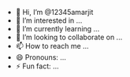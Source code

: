 - 👋 Hi, I’m @12345amarjit
- 👀 I’m interested in ...
- 🌱 I’m currently learning ...
- 💞️ I’m looking to collaborate on ...
- 📫 How to reach me ...
- 😄 Pronouns: ...
- ⚡ Fun fact: ...

<!---
12345amarjit/12345amarjit is a ✨ special ✨ repository because its `README.md` (this file) appears on your GitHub profile.
You can click the Preview link to take a look at your changes.
--->

